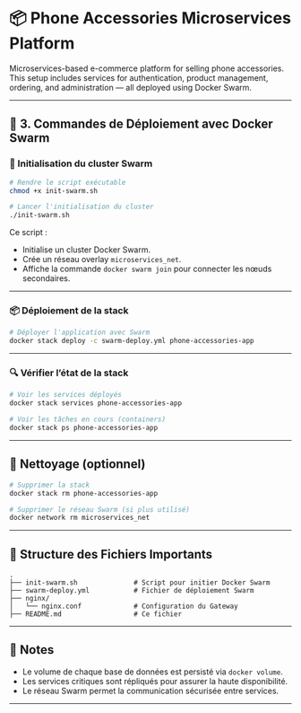 # 📦 Phone Accessories Microservices Platform

Microservices-based e-commerce platform for selling phone accessories. This setup includes services for authentication, product management, ordering, and administration — all deployed using Docker Swarm.

---

## 🚀 3. Commandes de Déploiement avec Docker Swarm

### 🐳 Initialisation du cluster Swarm

```bash
# Rendre le script exécutable
chmod +x init-swarm.sh

# Lancer l'initialisation du cluster
./init-swarm.sh
```

Ce script :
- Initialise un cluster Docker Swarm.
- Crée un réseau overlay `microservices_net`.
- Affiche la commande `docker swarm join` pour connecter les nœuds secondaires.

---

### 📦 Déploiement de la stack

```bash
# Déployer l'application avec Swarm
docker stack deploy -c swarm-deploy.yml phone-accessories-app
```

---

### 🔍 Vérifier l’état de la stack

```bash
# Voir les services déployés
docker stack services phone-accessories-app

# Voir les tâches en cours (containers)
docker stack ps phone-accessories-app
```

---

## 🧼 Nettoyage (optionnel)

```bash
# Supprimer la stack
docker stack rm phone-accessories-app

# Supprimer le réseau Swarm (si plus utilisé)
docker network rm microservices_net
```

---

## 📁 Structure des Fichiers Importants

```
.
├── init-swarm.sh              # Script pour initier Docker Swarm
├── swarm-deploy.yml           # Fichier de déploiement Swarm
├── nginx/
│   └── nginx.conf             # Configuration du Gateway
├── README.md                  # Ce fichier
```

---

## 📝 Notes

- Le volume de chaque base de données est persisté via `docker volume`.
- Les services critiques sont répliqués pour assurer la haute disponibilité.
- Le réseau Swarm permet la communication sécurisée entre services.

---
